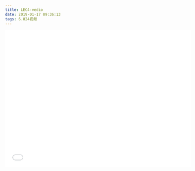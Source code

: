 ```yaml
---
title: LEC4-vedio
date: 2019-01-17 09:36:13
tags: 6.824视频
---
```


<iframe src="//player.bilibili.com/player.html?aid=24223728&cid=40612927&page=10" scrolling="no" border="0" frameborder="no" framespacing="0" allowfullscreen="true" width=600 height=440> </iframe>

